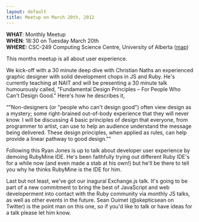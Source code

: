 ```yaml
---
layout: default
title: Meetup on March 20th, 2012
---
```


**WHAT**: Monthly Meetup  
**WHEN**: 18:30 on Tuesday March 20th  
**WHERE:** CSC-249 Computing Science Centre, University of Alberta ([map](http://maps.google.ca/maps/place?q=computing+science,+edmonton&hl=en&ftid=0x53a0218a9ccbcfa5:0xaae88fa1314cc64e))

This months meetup is all about user experience.

We kick-off with a 30 minute deep dive with Christian Naths an experienced graphic designer with solid development chops in JS and Ruby. He's currently teaching at NAIT and will be presenting a 30 minute talk humourously called, "Fundamental Design Principles – For People Who Can't Design Good." Here's how he describes it,

<q>"Non-designers (or "people who can't design good") often view design as a mystery; some right-brained out-of-body experience that they will never know. I will be discussing 4 basic principles of design that everyone, from programmer to artist, can use to help an audience understand the message being delivered. These design principles, when applied as rules, can help provide a linear pathway to good design."</q>

Following this Ryan Jones is up to talk about developer user experience by demoing RubyMine IDE. He's been faithfully trying out different Ruby IDE's for a while now (and even made a stab at his own!) but he'll be there to tell you why he thinks RubyMine is the IDE for him.

Last but not least, we've got our inagural Exchange.js talk. It's going to be part of a new commitment to bring the best of JavaScript and web developerment into contact with the Ruby community via monthly JS talks, as well as other events in the future. Sean Ouimet (@skepticsean on Twitter) is the point man on this one, so if you'd like to talk or have ideas for a talk please let him know. 
